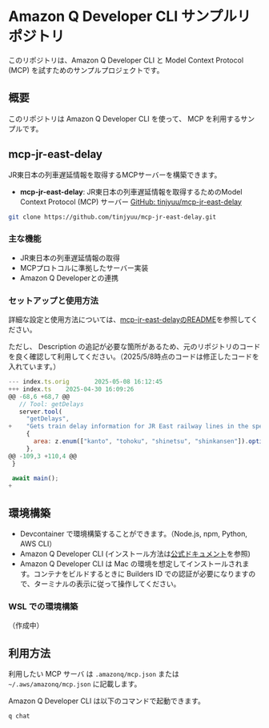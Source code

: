 # Amazon Q Developer CLI サンプルリポジトリ

このリポジトリは、Amazon Q Developer CLI と Model Context Protocol (MCP) を試すためのサンプルプロジェクトです。

## 概要

このリポジトリは Amazon Q Developer CLI を使って、 MCP を利用するサンプルです。


## mcp-jr-east-delay 

JR東日本の列車遅延情報を取得するMCPサーバーを構築できます。

- **mcp-jr-east-delay**: JR東日本の列車遅延情報を取得するためのModel Context Protocol (MCP) サーバー [GitHub: tinjyuu/mcp-jr-east-delay](https://github.com/tinjyuu/mcp-jr-east-delay/tree/main)

```bash
git clone https://github.com/tinjyuu/mcp-jr-east-delay.git
```

### 主な機能

- JR東日本の列車遅延情報の取得
- MCPプロトコルに準拠したサーバー実装
- Amazon Q Developerとの連携

### セットアップと使用方法

詳細な設定と使用方法については、[mcp-jr-east-delayのREADME](https://github.com/tinjyuu/mcp-jr-east-delay/blob/main/README.md)を参照してください。

ただし、 Description の追記が必要な箇所があるため、元のリポジトリのコードを良く確認して利用してください。（2025/5/8時点のコードは修正したコードを入れています。）

```JavaScript
--- index.ts.orig       2025-05-08 16:12:45
+++ index.ts    2025-04-30 16:09:26
@@ -68,6 +68,7 @@
   // Tool: getDelays
   server.tool(
     "getDelays",
+    "Gets train delay information for JR East railway lines in the specified area",
     {
       area: z.enum(["kanto", "tohoku", "shinetsu", "shinkansen"]).optional(),
     },
@@ -109,3 +110,4 @@
 }
 
 await main(); 
+
```

## 環境構築

- Devcontainer で環境構築することができます。（Node.js, npm, Python, AWS CLI）
- Amazon Q Developer CLI (インストール方法は[公式ドキュメント](https://docs.aws.amazon.com/amazonq/latest/qdeveloper-ug/setup-dev-cli.html)を参照)
- Amazon Q Developer CLI は Mac の環境を想定してインストールされます。コンテナをビルドするときに Builders ID での認証が必要になりますので、ターミナルの表示に従って操作してください。

### WSL での環境構築

（作成中）

## 利用方法

利用したい MCP サーバ は `.amazonq/mcp.json` または `~/.aws/amazonq/mcp.json` に記載します。

Amazon Q Developer CLI は以下のコマンドで起動できます。

```bash
q chat
```
